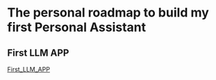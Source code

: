# The personal roadmap to build my first Personal Assistant

## First LLM APP

[First_LLM_APP](https://github.com/franhinomut/FHM_Personal_Assistant)
